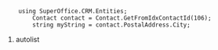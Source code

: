 <properties date="2016-05-10"
SortOrder="7"
/>

```
    using SuperOffice.CRM.Entities;
        Contact contact = Contact.GetFromIdxContactId(106);
        string myString = contact.PostalAddress.City;
```

1. autolist
